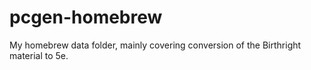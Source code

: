 # pcgen-homebrew

My homebrew data folder, mainly covering conversion of the Birthright material to 5e.
